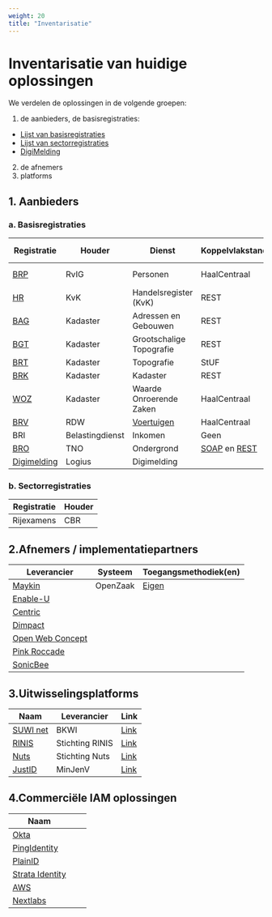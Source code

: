 ```yaml
---
weight: 20
title: "Inventarisatie"
---
```


# Inventarisatie van huidige oplossingen

We verdelen de oplossingen in de volgende groepen:
1. de aanbieders, de basisregistraties:
  - [Lijst van basisregistraties](https://www.digitaleoverheid.nl/overzicht-van-alle-onderwerpen/stelsel-van-basisregistraties/10-basisregistraties/)
  - [Lijst van sectorregistraties](https://www.digitaleoverheid.nl/overzicht-van-alle-onderwerpen/stelsel-van-basisregistraties/sectorregistraties/)
  - [DigiMelding](https://www.logius.nl/domeinen/gegevensuitwisseling/digimelding)
2. de afnemers
3. platforms

## 1. Aanbieders
### a. Basisregistraties

| Registratie                                                                             | Houder          | Dienst                                                                                                     | Koppelvlakstandaard | Methodiek van toegangsverlening | Details                                                      |
|-----------------------------------------------------------------------------------------|-----------------|------------------------------------------------------------------------------------------------------------|---------------------|---------------------------------|--------------------------------------------------------------|
| [BRP](https://www.rvig.nl/basisregistratie-personen)                                    | RvIG            | Personen                                                                                                   | HaalCentraal        | Eigen model en expressietaal    | [Link](/docs/5.architectuur/inventarisatie/registraties/brp) |
| [HR](https://www.kvk.nl/producten-bestellen/kvk-api/)                                   | KvK             | Handelsregister (KvK)                                                                                      | REST                | Open, alleen betaling           | [Link](/docs/5.architectuur/inventarisatie/registraties/kvk) |
| [BAG](https://github.com/lvbag/BAG-API/tree/master)                                     | Kadaster        | Adressen en Gebouwen                                                                                       | REST                | Open                            | [Link](/docs/5.architectuur/inventarisatie/registraties/bag) |
| [BGT](https://www.kadaster.nl/zakelijk/registraties/basisregistraties/bgt)              | Kadaster        | Grootschalige Topografie                                                                                   | REST                | Open                            | [Link](/docs/5.architectuur/inventarisatie/registraties/bgt) |
| [BRT](https://www.kadaster.nl/zakelijk/registraties/basisregistraties/brt)              | Kadaster        | Topografie                                                                                                 | StUF                | Open                            | [Link](/docs/5.architectuur/inventarisatie/registraties/brt) |
| [BRK](https://www.kadaster.nl/zakelijk/registraties/basisregistraties/brk)              | Kadaster        | Kadaster                                                                                                   | REST                | Open                            | [Link](/docs/5.architectuur/inventarisatie/registraties/brk) |
| [WOZ](https://www.kadaster.nl/zakelijk/producten/adressen-en-gebouwen/woz-api-bevragen) | Kadaster        | Waarde Onroerende Zaken                                                                                    | HaalCentraal        | Open                            | [Link](/docs/5.architectuur/inventarisatie/registraties/woz) |
| [BRV](https://www.rdw.nl)                                                               | RDW             | [Voertuigen](https://www.rdw.nl/over-rdw/dienstverlening/betaald-toegang-tot-ongevoelige-kentekengegevens) | HaalCentraal        | ?                               | [Link](/docs/5.architectuur/inventarisatie/registraties/rdw) |
| BRI                                                                                     | Belastingdienst | Inkomen                                                                                                    | Geen                | Geen                            | [Link](/docs/5.architectuur/inventarisatie/registraties/bri) |
| [BRO](https://basisregistratieondergrond.nl/)                                           | TNO             | Ondergrond                                                                                                 | [SOAP](https://basisregistratieondergrond.nl/inhoud-bro/aanleveren-gebruiken/instructies/gegevens-opvragen-via-soap-webservices/) en [REST](https://basisregistratieondergrond.nl/werken-bro/producten-diensten/soap-webservices/rest-api/)        | Open                            |                                                              |
| [Digimelding](https://www.logius.nl/domeinen/gegevensuitwisseling/digimelding)          | Logius     |   Digimelding                                                                               |                                                                                                                                                                                                                                                    |                                 |                                                              |

### b. Sectorregistraties

| Registratie | Houder     |                                                                                          
|-------------|-----------------------------------------------|
| Rijexamens  | CBR            |                                                                                


## 2.Afnemers / implementatiepartners

| Leverancier                                                                                  | Systeem | Toegangsmethodiek(en)   |  
|----------------------------------------------------------------------------------------------|------------|-------------|
| [Maykin](/docs/5.architectuur/inventarisatie/software_leveranciers/maykin)                   |   OpenZaak | [Eigen](https://github.com/open-zaak/open-zaak/blob/d9c14e1257d6ec6751b218b18cdd9eae4b8f9b63/docs/manual/general.rst#api-autorisaties)    |
| [Enable-U](/docs/5.architectuur/inventarisatie/software_leveranciers/enable-u)               |     | |
| [Centric](/docs/5.architectuur/inventarisatie/software_leveranciers/centric)                 |     | |
| [Dimpact](/docs/5.architectuur/inventarisatie/software_leveranciers/dimpact)                 |     | |
| [Open Web Concept](/docs/5.architectuur/inventarisatie/software_leveranciers/openwebconcept) |     | |
| [Pink Roccade](/docs/5.architectuur/inventarisatie/software_leveranciers/pink_roccade)       |     | |
| [SonicBee](/docs/5.architectuur/inventarisatie/software_leveranciers/sonicbee)               |     | |

## 3.Uitwisselingsplatforms

| Naam                                  | Leverancier     | Link                                                          |
|---------------------------------------|-----------------|---------------------------------------------------------------|
| [SUWI net](https://bkwi.nl/producten) | BKWI            | [Link](/docs/5.architectuur/inventarisatie/platforms/suwinet) |   
| [RINIS](https://www.rinis.nl/nl/)     | Stichting RINIS | [Link](/docs/5.architectuur/inventarisatie/platforms/rinis)   |
| [Nuts](https://nuts.nl/)              | Stichting Nuts  | [Link](/docs/5.architectuur/inventarisatie/platforms/nuts)    |
| [JustID](https://www.justid.nl/)            | MinJenV         | [Link](/docs/5.architectuur/inventarisatie/platforms/justid)  |

## 4.Commerciële IAM oplossingen

| Naam  |  |  |
|-------|-------------|--------|
| [Okta](https://www.okta.com/nl)  |         | |   
| [PingIdentity](https://www.pingidentity.com/en.html) |             | |
| [PlainID](https://www.plainid.com/) |             | |
| [Strata Identity](https://www.strata.io/) |             | |
| [AWS](https://aws.amazon.com/verified-permissions/) |             | |
| [Nextlabs](https://www.strata.io/) |             | |

